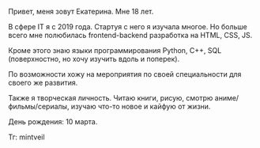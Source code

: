 Привет, меня зовут Екатерина. Мне 18 лет.

В сфере IT я с 2019 года. 
Стартуя с него я изучала многое. Но больше всего мне полюбилась frontend-backend разработка на HTML, CSS, JS.

Кроме этого знаю языки программирования Python, C++, SQL (поверхностно, но хочу изучить вдоль и поперек).

По возможности хожу на мероприятия по своей специальности для своего же развития.

Также я творческая личность. Читаю книги, рисую, смотрю аниме/фильмы/сериалы, изучаю что-то новое и кайфую от жизни.

День рождения: 10 марта.

Тг: mintveil
